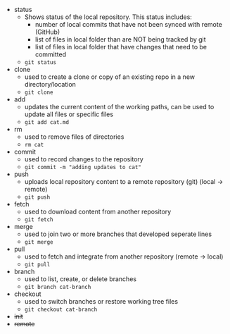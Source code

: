 - status
  - Shows status of the local repository. This status includes:
    - number of local commits that have not been synced with remote (GitHub)
    - list of files in local folder than are NOT being tracked by git
    - list of files in local folder that have changes that need to be committed
  - `git status`
- clone
  - used to create a clone or copy of an existing repo in a new directory/location
  - `git clone`
- add
  - updates the current content of the working paths, can be used to update all files or specific files
  - `git add cat.md`
- rm
  - used to remove files of directories
  - `rm cat`
- commit
  - used to record changes to the repository
  - `git commit -m "adding updates to cat"`
- push
  - uploads local repository content to a remote repository (git) (local -> remote)
  - `git push`
- fetch
  - used to download content from another repository
  - `git fetch`
- merge
  - used to join two or more branches that developed seperate lines
  - `git merge`
- pull
  - used to fetch and integrate from another repository (remote -> local)
  - `git pull`
- branch
  - used to list, create, or delete branches
  - `git branch cat-branch`
- checkout
  - used to switch branches or restore working tree files
  - `git checkout cat-branch`
- ~~init~~
- ~~remote~~
